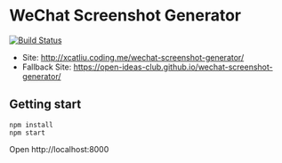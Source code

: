 # WeChat Screenshot Generator

[![Build Status](https://travis-ci.org/open-ideas-club/wechat-screenshot-generator.svg?branch=master)](https://travis-ci.org/open-ideas-club/wechat-screenshot-generator)

- Site: http://xcatliu.coding.me/wechat-screenshot-generator/
- Fallback Site: https://open-ideas-club.github.io/wechat-screenshot-generator/

## Getting start

```shell
npm install
npm start
```

Open http://localhost:8000
